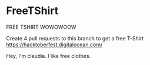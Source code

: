 # FreeTShirt
FREE TSHIRT WOWOWOOW


Create 4 pull requests to this branch to get a free T-Shirt
https://hacktoberfest.digitalocean.com/


Hey, I'm claudia. I like free clothes.
